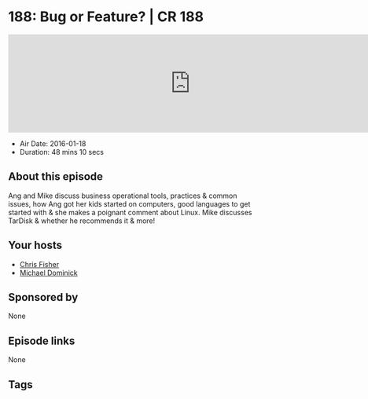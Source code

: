 # 188: Bug or Feature? | CR 188

<iframe src="https://player.fireside.fm/v2/MLf2ZzhC+e2uB6rrb?theme=dark" width="740" height="200" frameborder="0" scrolling="no"></iframe>

* Air Date: 2016-01-18
* Duration: 48 mins 10 secs

## About this episode

Ang and Mike discuss business operational tools, practices & common issues, how Ang got her kids started on computers, good languages to get started with & she makes a poignant comment about Linux. Mike discusses TarDisk & whether he recommends it & more!

## Your hosts
* [Chris Fisher](https://coder.show/hosts/chrislas)
* [Michael Dominick](https://coder.show/hosts/michael)

## Sponsored by

None



## Episode links

None



## Tags

